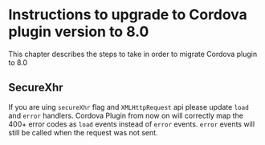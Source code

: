 # Instructions to upgrade to Cordova plugin version to 8.0

This chapter describes the steps to take in order to migrate Cordova plugin to 8.0

## SecureXhr

If you are uing `secureXhr` flag and `XMLHttpRequest` api please update `load` and `error` handlers. Cordova Plugin from now on will correctly map the 400+ error codes as `load` events instead of  `error` events. `error` events will still be called when the request was not sent. 
